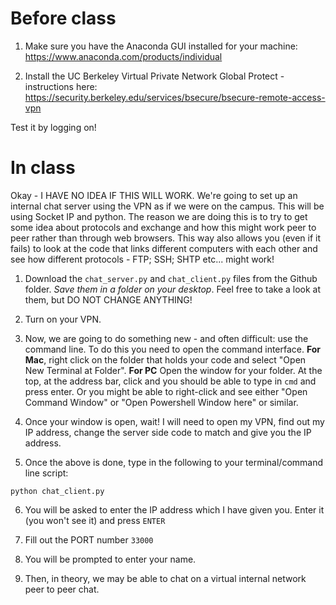 # Before class

1. Make sure you have the Anaconda GUI installed for your machine: https://www.anaconda.com/products/individual

2. Install the UC Berkeley Virtual Private Network Global Protect - instructions here: https://security.berkeley.edu/services/bsecure/bsecure-remote-access-vpn

Test it by logging on!

# In class

Okay - I HAVE NO IDEA IF THIS WILL WORK. We're going to set up an internal chat server using the VPN as if we were on the campus. This will be using Socket IP and python. The reason we are doing this is to try to get some idea about protocols and exchange and how this might work peer to peer rather than through web browsers. This way also allows you (even if it fails) to look at the code that links different computers with each other and see how different protocols - FTP; SSH; SHTP etc... might work! 

1. Download the `chat_server.py` and `chat_client.py` files from the Github folder. *Save them in a folder on your desktop*. Feel free to take a look at them, but DO NOT CHANGE ANYTHING!

2. Turn on your VPN.

3. Now, we are going to do something new - and often difficult: use the command line. To do this you need to open the command interface. **For Mac**, right click on the folder that holds your code and select "Open New Terminal at Folder". **For PC** Open the window for your folder. At the top, at the address bar, click and you should be able to type in `cmd` and press enter. Or you might be able to right-click and see either "Open Command Window" or "Open Powershell Window here" or similar.  

4. Once your window is open, wait! I will need to open my VPN, find out my IP address, change the server side code to match and give you the IP address.

5. Once the above is done, type in the following to your terminal/command line script:
```
python chat_client.py
```
6. You will be asked to enter the IP address which I have given you. Enter it (you won't see it) and press `ENTER`

7. Fill out the PORT number `33000`

8. You will be prompted to enter your name.

9. Then, in theory, we may be able to chat on a virtual internal network peer to peer chat.
